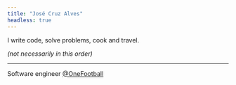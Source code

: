```yaml
---
title: "José Cruz Alves"
headless: true
---
```


I write code, solve problems, cook and travel. 

_(not necessarily in this order)_  
___
Software engineer [@OneFootball](https://onefootball.com)
